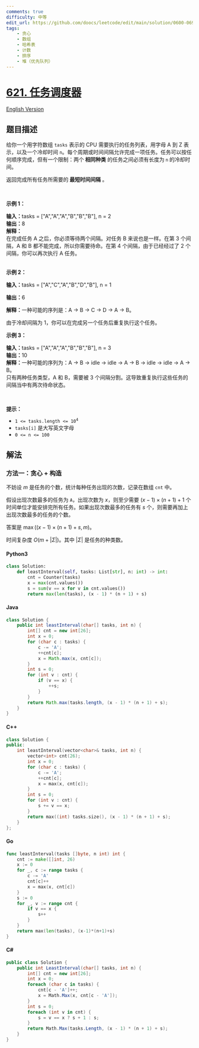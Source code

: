 ```yaml
---
comments: true
difficulty: 中等
edit_url: https://github.com/doocs/leetcode/edit/main/solution/0600-0699/0621.Task%20Scheduler/README.md
tags:
    - 贪心
    - 数组
    - 哈希表
    - 计数
    - 排序
    - 堆（优先队列）
---
```


<!-- problem:start -->

# [621. 任务调度器](https://leetcode.cn/problems/task-scheduler)

[English Version](/solution/0600-0699/0621.Task%20Scheduler/README_EN.md)

## 题目描述

<!-- description:start -->

<p>给你一个用字符数组&nbsp;<code>tasks</code> 表示的 CPU 需要执行的任务列表，用字母 A 到 Z 表示，以及一个冷却时间 <code>n</code>。每个周期或时间间隔允许完成一项任务。任务可以按任何顺序完成，但有一个限制：两个<strong> 相同种类</strong> 的任务之间必须有长度为<strong>&nbsp;</strong><code>n</code><strong> </strong>的冷却时间。</p>

<p>返回完成所有任务所需要的<strong> 最短时间间隔</strong>&nbsp;。</p>

<p>&nbsp;</p>

<p><strong>示例 1：</strong></p>

<div class="example-block"><strong>输入：</strong>tasks = ["A","A","A","B","B","B"], n = 2</div>

<div class="example-block"><strong>输出：</strong>8</div>

<div class="example-block"><strong>解释：</strong></div>

<div class="example-block">在完成任务 A 之后，你必须等待两个间隔。对任务 B 来说也是一样。在第 3 个间隔，A 和 B 都不能完成，所以你需要待命。在第 4 个间隔，由于已经经过了 2 个间隔，你可以再次执行 A 任务。</div>

<div class="example-block">&nbsp;</div>

<p><strong class="example">示例 2：</strong></p>

<div class="example-block">
<p><b>输入：</b>tasks = ["A","C","A","B","D","B"], n = 1</p>

<p><b>输出：</b>6</p>

<p><b>解释：</b>一种可能的序列是：A -&gt; B -&gt; C -&gt; D -&gt; A -&gt; B。</p>

<p>由于冷却间隔为 1，你可以在完成另一个任务后重复执行这个任务。</p>
</div>

<p><strong>示例 3：</strong></p>

<div class="example-block"><strong>输入：</strong>tasks = ["A","A","A","B","B","B"], n = 3</div>

<div class="example-block"><strong>输出：</strong>10</div>

<div class="example-block"><strong>解释：</strong>一种可能的序列为：A -&gt; B -&gt; idle -&gt; idle -&gt; A -&gt; B -&gt; idle -&gt; idle -&gt; A -&gt; B。</div>

<div class="example-block">只有两种任务类型，A 和 B，需要被 3 个间隔分割。这导致重复执行这些任务的间隔当中有两次待命状态。</div>

<p>&nbsp;</p>

<p><strong>提示：</strong></p>

<ul>
	<li><code>1 &lt;= tasks.length &lt;= 10<sup>4</sup></code></li>
	<li><code>tasks[i]</code> 是大写英文字母</li>
	<li><code>0 &lt;= n &lt;= 100</code></li>
</ul>

<!-- description:end -->

## 解法

<!-- solution:start -->

### 方法一：贪心 + 构造

不妨设 $m$ 是任务的个数，统计每种任务出现的次数，记录在数组 `cnt` 中。

假设出现次数最多的任务为 `A`，出现次数为 $x$，则至少需要 $(x-1)\times(n+1) + 1$ 个时间单位才能安排完所有任务。如果出现次数最多的任务有 $s$ 个，则需要再加上出现次数最多的任务的个数。

答案是 $\max ((x-1) \times(n+1)+s, m)$。

时间复杂度 $O(m+|\Sigma|)$。其中 $|\Sigma|$ 是任务的种类数。

<!-- tabs:start -->

#### Python3

```python
class Solution:
    def leastInterval(self, tasks: List[str], n: int) -> int:
        cnt = Counter(tasks)
        x = max(cnt.values())
        s = sum(v == x for v in cnt.values())
        return max(len(tasks), (x - 1) * (n + 1) + s)
```

#### Java

```java
class Solution {
    public int leastInterval(char[] tasks, int n) {
        int[] cnt = new int[26];
        int x = 0;
        for (char c : tasks) {
            c -= 'A';
            ++cnt[c];
            x = Math.max(x, cnt[c]);
        }
        int s = 0;
        for (int v : cnt) {
            if (v == x) {
                ++s;
            }
        }
        return Math.max(tasks.length, (x - 1) * (n + 1) + s);
    }
}
```

#### C++

```cpp
class Solution {
public:
    int leastInterval(vector<char>& tasks, int n) {
        vector<int> cnt(26);
        int x = 0;
        for (char c : tasks) {
            c -= 'A';
            ++cnt[c];
            x = max(x, cnt[c]);
        }
        int s = 0;
        for (int v : cnt) {
            s += v == x;
        }
        return max((int) tasks.size(), (x - 1) * (n + 1) + s);
    }
};
```

#### Go

```go
func leastInterval(tasks []byte, n int) int {
	cnt := make([]int, 26)
	x := 0
	for _, c := range tasks {
		c -= 'A'
		cnt[c]++
		x = max(x, cnt[c])
	}
	s := 0
	for _, v := range cnt {
		if v == x {
			s++
		}
	}
	return max(len(tasks), (x-1)*(n+1)+s)
}
```

#### C#

```cs
public class Solution {
    public int LeastInterval(char[] tasks, int n) {
        int[] cnt = new int[26];
        int x = 0;
        foreach (char c in tasks) {
            cnt[c - 'A']++;
            x = Math.Max(x, cnt[c - 'A']);
        }
        int s = 0;
        foreach (int v in cnt) {
            s = v == x ? s + 1 : s;
        }
        return Math.Max(tasks.Length, (x - 1) * (n + 1) + s);
    }
}
```

<!-- tabs:end -->

<!-- solution:end -->

<!-- problem:end -->

